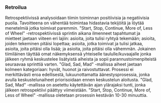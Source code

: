 ### Retroilua

Retrospektiivissä analysoidaan tiimin toiminnan positiivisia ja negatiivisia puolia. Tavoitteena on vähentää toimintaa hidastavia tekijöitä ja löytää menetelmiä jotka toimivat paremmin. "Start, Stop, Continue, More of, Less of Wheel" -retrospektiivissä sprintin aikana ilmenneet tapahtumat ja mietteet jaetaan viiteen eri lajiin: asioita, joita tulisi ryhtyä tekemään; asioita, joiden tekeminen pitäisi lopettaa; asioita, jotka toimivat ja tulisi jatkaa, asioita, joita pitäisi olla lisää; ja asioita, joita pitäisi olla vähemmän. Jokainen tiimiläinen täyttää omat näkemyksensä yhteiselle taululle/kuvaajalle jonka jälkeen ryhmä keskustelee lisätyistä aiheista ja sopii parannustoimenpiteistä seuraavaa sprinttiä varten. "Glad, Sad, Mad" -mallissa aiheet jaetaan kolmeen kategoriaan: hyvät, huonot ja raivostuttavat. Prosessi ei merkittävästi eroa edellisestä, lukuunottamatta äänestysprosessia, jonka avulla keskustelunaiheet priorisoidaan ennen keskustelun aloitusta. "Glad, Sad, Mad" -mallissa on asetettu käytettävän ajan ylärajaksi tunti, jonka jälkeen retrospektiivi päättyy viimeistään. "Start, Stop, Continue, More of, Less of Wheel" -mallissa oletetaan prosessin kestävän 10-30 minuuttia. 
